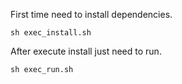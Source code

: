 First time need to install dependencies.
```
sh exec_install.sh
```

After execute install just need to run.
```
sh exec_run.sh
```